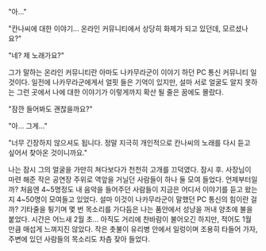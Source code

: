"아..." 

"칸나씨에 대한 이야기... 온라인 커뮤니티에서 상당히 화제가 되고 있던데, 모르셨나요?" 

"네? 제 노래가요?" 

그가 말하는 온라인 커뮤니티란 아마도 나카무라군이 이야기 하던 PC 통신 커뮤니티 일 것이다. 일전에 나카무라군에게서 얼핏 들은 기억이 있지만, 설마 서로 얼굴도 알지 못하는 그런 곳에서 나에 대한 이야기가 이렇게까지 확산 될 줄은 꿈에도 몰랐다. 

"잠깐 들어봐도 괜찮을까요?" 

"아... 그게..." 

"너무 긴장하지 않으셔도 됩니다. 정말 지극히 개인적으로 칸나씨의 노래를 다시 듣고 싶어서 찾아온 것이니까요." 

나는 잠시 그의 얼굴을 가만히 쳐다보다가 천천히 고개를 끄덕였다. 
잠시 후. 사장님이 마련 해준 작은 공연장 주위로 역앞을 거닐던 사람들이 하나 둘 모여 들었다. 
언제부터일까? 처음엔 4~5명정도 내 음악을 들어주던 사람들이 지금은 어디서 이야기를 듣고 왔는지 4~50명이 모여들고 있었다. 설마 이것이 나카무라군이 말했던 PC 통신의 힘이란 걸까? 
기타줄을 튕기며 몇 번 목소리를 가다듬은 나는 품안에서 성냥을 꺼내 양초에 불을 붙었다. 
시간은 어느새 2월 초... 
아직도 거리에 찬바람이 불어오긴 하지만, 적어도 1월 만큼 매섭게 느껴지진 않았다. 
작은 촛불이 유리병 안에서 일렁이며 조용히 타들어 가자, 주변에 있던 사람들의 목소리도 차츰 잦아 들었다. 